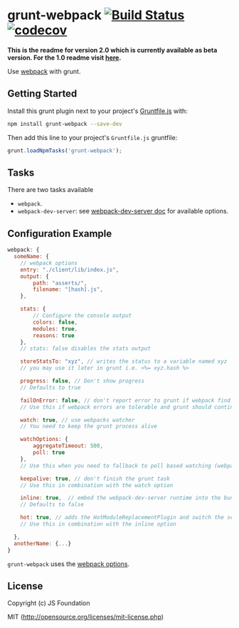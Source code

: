 # grunt-webpack [![Build Status](https://travis-ci.org/webpack/grunt-webpack.svg?branch=master)](https://travis-ci.org/webpack/grunt-webpack) [![codecov](https://codecov.io/gh/webpack/grunt-webpack/branch/master/graph/badge.svg)](https://codecov.io/gh/webpack/grunt-webpack)

**This is the readme for version 2.0 which is currently available as beta version. For the 1.0 readme visit [here](https://github.com/webpack/grunt-webpack/tree/1.0).** 

Use [webpack](https://github.com/webpack/webpack) with grunt.

## Getting Started

Install this grunt plugin next to your project's [Gruntfile.js](http://gruntjs.com/getting-started) with: 

```bash
npm install grunt-webpack --save-dev
```

Then add this line to your project's `Gruntfile.js` gruntfile:

```javascript
grunt.loadNpmTasks('grunt-webpack');
```

## Tasks

There are two tasks available
- `webpack`.
- `webpack-dev-server`: see [webpack-dev-server doc](http://webpack.github.io/docs/webpack-dev-server.html#api) for available options.

## Configuration Example

``` javascript
webpack: {
  someName: {
	// webpack options
	entry: "./client/lib/index.js",
	output: {
		path: "asserts/",
		filename: "[hash].js",
	},

	stats: {
		// Configure the console output
		colors: false,
		modules: true,
		reasons: true
	},
	// stats: false disables the stats output

	storeStatsTo: "xyz", // writes the status to a variable named xyz
	// you may use it later in grunt i.e. <%= xyz.hash %>

	progress: false, // Don't show progress
	// Defaults to true

	failOnError: false, // don't report error to grunt if webpack find errors
	// Use this if webpack errors are tolerable and grunt should continue

	watch: true, // use webpacks watcher
	// You need to keep the grunt process alive

	watchOptions: {
		aggregateTimeout: 500,
		poll: true
	},
	// Use this when you need to fallback to poll based watching (webpack 1.9.1+ only)

	keepalive: true, // don't finish the grunt task
	// Use this in combination with the watch option

	inline: true,  // embed the webpack-dev-server runtime into the bundle
	// Defaults to false

	hot: true, // adds the HotModuleReplacementPlugin and switch the server to hot mode
	// Use this in combination with the inline option

  },
  anotherName: {...}
}
```

`grunt-webpack` uses the [webpack options](http://webpack.github.io/docs/configuration.html).


## License

Copyright (c) JS Foundation

MIT (http://opensource.org/licenses/mit-license.php)
